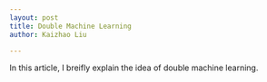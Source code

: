 ```yaml
---
layout: post
title: Double Machine Learning
author: Kaizhao Liu

---
```


In this article, I breifly explain the idea of double machine learning.


